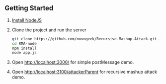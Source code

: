 ## Getting Started

1. [Install NodeJS](http://nodejs.org/)

1. Clone the project and run the server

	``` bash
	git clone https://github.com/novogeek/Recursive-Mashup-Attack.git -b nodeJs RMA-node
	cd RMA-node
	npm install
	node app.js
	```

1. Open [http://localhost:3000/](http://localhost:3000/) for simple postMessage demo.
1. Open [http://localhost:3100/attackerParent](http://localhost:3100/attackerParent) for recursive mashup attack demo.